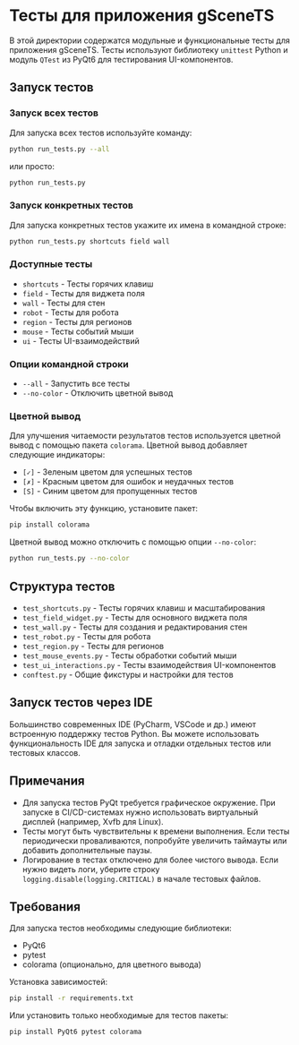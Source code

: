 # Тесты для приложения gSceneTS

В этой директории содержатся модульные и функциональные тесты для приложения gSceneTS. Тесты используют библиотеку `unittest` Python и модуль `QTest` из PyQt6 для тестирования UI-компонентов.

## Запуск тестов

### Запуск всех тестов

Для запуска всех тестов используйте команду:

```bash
python run_tests.py --all
```

или просто:

```bash
python run_tests.py
```

### Запуск конкретных тестов

Для запуска конкретных тестов укажите их имена в командной строке:

```bash
python run_tests.py shortcuts field wall
```

### Доступные тесты

- `shortcuts` - Тесты горячих клавиш
- `field` - Тесты для виджета поля
- `wall` - Тесты для стен
- `robot` - Тесты для робота
- `region` - Тесты для регионов
- `mouse` - Тесты событий мыши
- `ui` - Тесты UI-взаимодействий

### Опции командной строки

- `--all` - Запустить все тесты
- `--no-color` - Отключить цветной вывод

### Цветной вывод

Для улучшения читаемости результатов тестов используется цветной вывод с помощью пакета `colorama`. Цветной вывод добавляет следующие индикаторы:

- `[✓]` - Зеленым цветом для успешных тестов
- `[✗]` - Красным цветом для ошибок и неудачных тестов
- `[S]` - Синим цветом для пропущенных тестов

Чтобы включить эту функцию, установите пакет:

```bash
pip install colorama
```

Цветной вывод можно отключить с помощью опции `--no-color`:

```bash
python run_tests.py --no-color
```

## Структура тестов

- `test_shortcuts.py` - Тесты горячих клавиш и масштабирования
- `test_field_widget.py` - Тесты для основного виджета поля
- `test_wall.py` - Тесты для создания и редактирования стен
- `test_robot.py` - Тесты для робота
- `test_region.py` - Тесты для регионов
- `test_mouse_events.py` - Тесты обработки событий мыши
- `test_ui_interactions.py` - Тесты взаимодействия UI-компонентов
- `conftest.py` - Общие фикстуры и настройки для тестов

## Запуск тестов через IDE

Большинство современных IDE (PyCharm, VSCode и др.) имеют встроенную поддержку тестов Python. Вы можете использовать функциональность IDE для запуска и отладки отдельных тестов или тестовых классов.

## Примечания

- Для запуска тестов PyQt требуется графическое окружение. При запуске в CI/CD-системах нужно использовать виртуальный дисплей (например, Xvfb для Linux).
- Тесты могут быть чувствительны к времени выполнения. Если тесты периодически проваливаются, попробуйте увеличить таймауты или добавить дополнительные паузы.
- Логирование в тестах отключено для более чистого вывода. Если нужно видеть логи, уберите строку `logging.disable(logging.CRITICAL)` в начале тестовых файлов.

## Требования

Для запуска тестов необходимы следующие библиотеки:
- PyQt6
- pytest
- colorama (опционально, для цветного вывода)

Установка зависимостей:

```bash
pip install -r requirements.txt
```

Или установить только необходимые для тестов пакеты:

```bash
pip install PyQt6 pytest colorama
``` 